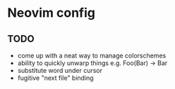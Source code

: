 # Neovim config

## TODO

- come up with a neat way to manage colorschemes
- ability to quickly unwarp things e.g. Foo(Bar) -> Bar
- substitute word under cursor
- fugitive "next file" binding
